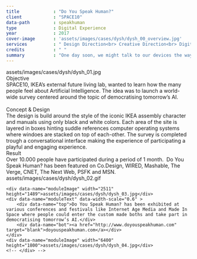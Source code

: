 ```yaml
---
title             : "Do You Speak Human?"
client            : "SPACE10"
data-path         : speakhuman
type              : Digital Experience
year              : 2017
cover-image       : 'assets/images/cases/dysh/dysh_00_overview.jpg'
services          : " Design Direction<br> Creative Direction<br> Digital Design "
credits           : " "
summary           : "One day soon, we might talk to our devices the way we talk to our friends. And the devices will talk back. This fundamentally changes our relationship with technology and opens up for some very important questions."
---
```

<div data-name="modules">
    <div data-name="moduleImage" width="2511" height="1620">assets/images/cases/dysh/dysh_01.jpg</div>
    <div data-name="moduleText">
        <!--<div data-name="top"></div>-->
        <div data-name="mid">
            Objective<br>
            SPACE10, IKEA’s external future living lab, wanted to learn how the many people feel about Artificial Intelligence. The idea was to launch a world-wide survey centered around the topic of democratising tomorrow’s AI.
            <br><br>
            Concept & Design<br>
            The design is build around the style of the iconic IKEA assembly character and manuals using only black and white colors. Each area of the site is layered in boxes hinting suddle references computer operating systems where windoes are stacked on top of each-other. The survey is completed trough a conversational interface making the experience of participating a playful and engaging experience.</div>
        <div data-name="bot">
            Result<br>
            Over 10.000 people have participated during a period of 1 month.  Do You Speak Human? has been featured on Co.Design, WIRED, Mashable, The Verge, CNET, The Next Web, PSFK and MSN.
        </div>
    </div>
    <div data-name="moduleImage" width="2572" height="1800">assets/images/cases/dysh/dysh_02.gif</div>

    <div data-name="moduleImage" width="2511" height="1489">assets/images/cases/dysh/dysh_03.jpg</div>
    <div data-name="moduleText" data-width-scale="0.6" >
        <div data-name="top">Do You Speak Human? has been exhibited at various conferences and festivals like Internet Age Media and Made In Space where people could enter the custom made boths and take part in democratising tomorrow’s AI.</div>
        <div data-name="bot"><a href="http://www.doyouspeakhuman.com" target="blank">doyouspeakhuman.com</a></div>
    </div>
    <div data-name="moduleImage" width="6400" height="1800">assets/images/cases/dysh/dysh_04.jpg</div>
    <!-- </div> -->
</div>

